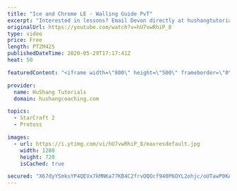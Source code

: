 ```yaml
---
title: "Ice and Chrome LE - Walling Guide PvT"
excerpt: "Interested in lessons? Email Devon directly at hushangtutorials@outlook.com ------------------------------------------------------------------------------------------------------- Want to support HuShang Tutorials directly? Patreon is a website where you can contribute a monthly donation that will help"
originalUrl: https://youtube.com/watch?v=hU7vwRhiP_8
type: video
price: Free
length: PT2M42S
publishedDateTime: 2020-05-29T17:17:41Z
heat: 50

featuredContent: "<iframe width=\"800\" height=\"500\" frameborder=\"0\" src=\"https://www.youtube.com/embed/hU7vwRhiP_8\" allow=\"accelerometer; autoplay; encrypted-media; gyroscope; picture-in-picture\" allowfullscreen></iframe>"

provider:
  name: HuShang Tutorials
  domain: hushangcoaching.com

topics:
  - StarCraft 2
  - Protoss

images:
  - url: https://i.ytimg.com/vi/hU7vwRhiP_8/maxresdefault.jpg
    width: 1280
    height: 720
    isCached: true

secured: "X67dyYSmksYP4QEVx7kMNKa77KB4C2frvOQOcf940P6OYL2ohjc/oUTawP0KAYTwKtXmUFV0DH06exBY6Ieaocpkxs3V2G4FhX0h4GLYhQ/Vn3SkFExB1jSvNSXNzAggNHaJ8P/96dL43x4VajSxYuOpyXs5pvv6yqBl+mnK7OxSnu9w42BePYMe0XQ5bzdV3EScgvq8wZGOgSv1Qk3JmuPSPgQLJlpnvNzxpH8G6WDMIME0WdiNPgwddLeU7OjFFVSGz/BfKB5D2n9tqC68C7x3Mwlx2gGgeBHd/E32RxUyLD1FHCRSYX9V8BhOOlTT4mWjYWdIJZlDXJkKIinbzc2Cpx7K8PYU/Gr0RwpFZS9N24UyuKgQtyYTr58Ffey4/TkCcUuU5sonRZI7Gvf5ZuVqiKzJC85xWYIq/P69s5k=;ajEF6JOuOj+knhXJvCIerQ=="
---
```


